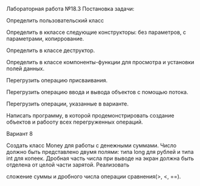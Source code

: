 Лабораторная работа №18.3
Постановка задачи:

Определить пользовательский класс

Определить в кклассе следующие конструкторы: без параметров, с параметрами, копиррование.

Определить в классе деструктор.

Определить в классе компоненты-функции для просмотра и установки полей данных.

Перегрузить операцию присваивания.

Перегрузить операцию ввода и вывода объектов с помощью потока.

Перегрузить операции, указанные в варианте.

Написать программу, в которой продемонстрировать создание объектов и рабооту всех перегруженных операций.

Вариант 8

Создать класс Money для работы с денежными суммами. Число должно быть представлено двумя полями: типа long для рублей и типа int для копеек. Дробная часть числа при выводе на экран должна быть отделена от целой части зарятой. Реализовать

сложение суммы и дробного числа
операции сравнения(>, <, ==).
